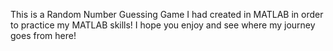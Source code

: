 This is a Random Number Guessing Game I had created in MATLAB in order to practice my MATLAB skills! I hope you enjoy and see where my journey goes from here!
